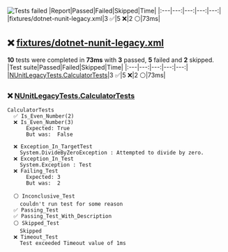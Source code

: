![Tests failed](https://img.shields.io/badge/tests-3%20passed%2C%205%20failed%2C%202%20skipped-critical)
|Report|Passed|Failed|Skipped|Time|
|:---|---:|---:|---:|---:|
|fixtures/dotnet-nunit-legacy.xml|3 ✅|5 ❌|2 ⚪|73ms|
## ❌ <a id="user-content-r0" href="#r0">fixtures/dotnet-nunit-legacy.xml</a>
**10** tests were completed in **73ms** with **3** passed, **5** failed and **2** skipped.
|Test suite|Passed|Failed|Skipped|Time|
|:---|---:|---:|---:|---:|
|[NUnitLegacyTests.CalculatorTests](#r0s0)|3 ✅|5 ❌|2 ⚪|73ms|
### ❌ <a id="user-content-r0s0" href="#r0s0">NUnitLegacyTests.CalculatorTests</a>
```
CalculatorTests
  ✅ Is_Even_Number(2)
  ❌ Is_Even_Number(3)
	  Expected: True
	  But was:  False
	
  ❌ Exception_In_TargetTest
	System.DivideByZeroException : Attempted to divide by zero.
  ❌ Exception_In_Test
	System.Exception : Test
  ❌ Failing_Test
	  Expected: 3
	  But was:  2
	
  ⚪ Inconclusive_Test
	couldn't run test for some reason
  ✅ Passing_Test
  ✅ Passing_Test_With_Description
  ⚪ Skipped_Test
	Skipped
  ❌ Timeout_Test
	Test exceeded Timeout value of 1ms
```
